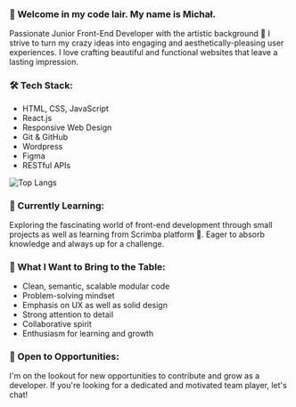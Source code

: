 ### 👋 Welcome in my code lair. My name is Michał.

Passionate Junior Front-End Developer with the artistic background 🚀 I strive to turn my crazy ideas into engaging and aesthetically-pleasing user experiences. 
I love crafting beautiful and functional websites that leave a lasting impression.

### 🛠️ Tech Stack:
- HTML, CSS, JavaScript
- React.js
- Responsive Web Design
- Git & GitHub
- Wordpress
- Figma
- RESTful APIs

![Top Langs](https://github-readme-stats.vercel.app/api/top-langs/?username=mewdev&layout=compact)

### 🌱 Currently Learning:
Exploring the fascinating world of front-end development through small projects as well as learning from Scrimba platform 🚀. Eager to absorb knowledge and always up for a challenge.

### 🚀 What I Want to Bring to the Table:
- Clean, semantic, scalable modular code
- Problem-solving mindset
- Emphasis on UX as well as solid design
- Strong attention to detail
- Collaborative spirit
- Enthusiasm for learning and growth

### 🤝 Open to Opportunities:
I'm on the lookout for new opportunities to contribute and grow as a developer. If you're looking for a dedicated and motivated team player, let's chat!

